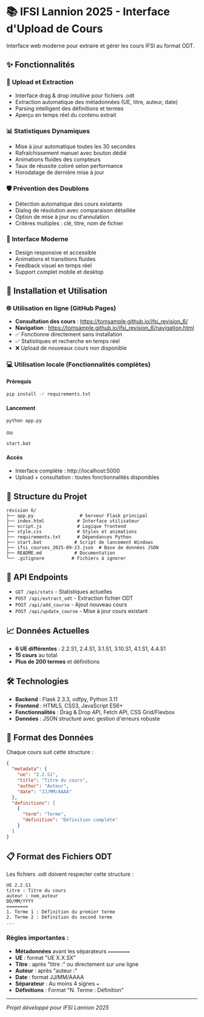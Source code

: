 # 📚 IFSI Lannion 2025 - Interface d'Upload de Cours

Interface web moderne pour extraire et gérer les cours IFSI au format ODT.

## ✨ Fonctionnalités

### 🔄 **Upload et Extraction**
- Interface drag & drop intuitive pour fichiers .odt
- Extraction automatique des métadonnées (UE, titre, auteur, date)
- Parsing intelligent des définitions et termes
- Aperçu en temps réel du contenu extrait

### 📊 **Statistiques Dynamiques**
- Mise à jour automatique toutes les 30 secondes
- Rafraîchissement manuel avec bouton dédié
- Animations fluides des compteurs
- Taux de réussite coloré selon performance
- Horodatage de dernière mise à jour

### 🛡️ **Prévention des Doublons**
- Détection automatique des cours existants
- Dialog de résolution avec comparaison détaillée
- Option de mise à jour ou d'annulation
- Critères multiples : clé, titre, nom de fichier

### 🎨 **Interface Moderne**
- Design responsive et accessible
- Animations et transitions fluides
- Feedback visuel en temps réel
- Support complet mobile et desktop

## 🚀 Installation et Utilisation

### 🌐 **Utilisation en ligne (GitHub Pages)**
- **Consultation des cours** : https://tomsample.github.io/ifsi_revision_6/
- **Navigation** : https://tomsample.github.io/ifsi_revision_6/navigation.html
- ✅ Fonctionne directement sans installation
- ✅ Statistiques et recherche en temps réel
- ❌ Upload de nouveaux cours non disponible

### 💻 **Utilisation locale (Fonctionnalités complètes)**

#### Prérequis
```bash
pip install -r requirements.txt
```

#### Lancement
```bash
python app.py
```
ou
```bash
start.bat
```

#### Accès
- Interface complète : http://localhost:5000
- Upload + consultation : toutes fonctionnalités disponibles

## 📁 Structure du Projet

```
révision 6/
├── app.py                 # Serveur Flask principal
├── index.html            # Interface utilisateur
├── script.js             # Logique frontend
├── style.css             # Styles et animations
├── requirements.txt      # Dépendances Python
├── start.bat            # Script de lancement Windows
├── ifsi_courses_2025-09-23.json  # Base de données JSON
├── README.md            # Documentation
└── .gitignore          # Fichiers à ignorer
```

## 🔧 API Endpoints

- `GET /api/stats` - Statistiques actuelles
- `POST /api/extract_odt` - Extraction fichier ODT
- `POST /api/add_course` - Ajout nouveau cours
- `POST /api/update_course` - Mise à jour cours existant

## 📈 Données Actuelles

- **6 UE différentes** : 2.2.S1, 2.4.S1, 3.1.S1, 3.10.S1, 4.1.S1, 4.4.S1
- **15 cours** au total
- **Plus de 200 termes** et définitions

## 🛠️ Technologies

- **Backend** : Flask 2.3.3, odfpy, Python 3.11
- **Frontend** : HTML5, CSS3, JavaScript ES6+
- **Fonctionnalités** : Drag & Drop API, Fetch API, CSS Grid/Flexbox
- **Données** : JSON structuré avec gestion d'erreurs robuste

## 📝 Format des Données

Chaque cours suit cette structure :
```json
{
  "metadata": {
    "ue": "2.2.S1",
    "title": "Titre du cours",
    "author": "Auteur",
    "date": "JJ/MM/AAAA"
  },
  "definitions": [
    {
      "term": "Terme",
      "definition": "Définition complète"
    }
  ]
}
```

## 📋 Format des Fichiers ODT

Les fichiers .odt doivent respecter cette structure :

```
UE 2.2.S1
titre : Titre du cours
auteur : nom_auteur
DD/MM/YYYY
========
1. Terme 1 : Définition du premier terme
2. Terme 2 : Définition du second terme
...
```

### Règles importantes :
- **Métadonnées** avant les séparateurs `========`
- **UE** : format "UE X.X.SX" 
- **Titre** : après "titre :" ou directement sur une ligne
- **Auteur** : après "auteur :" 
- **Date** : format JJ/MM/AAAA
- **Séparateur** : Au moins 4 signes `=`
- **Définitions** : Format "N. Terme : Définition"

---
*Projet développé pour IFSI Lannion 2025*